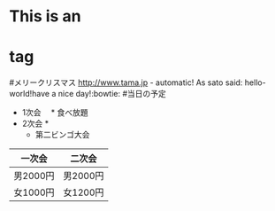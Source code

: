 # This is an <h1> tag
#メリークリスマス
http://www.tama.jp - automatic!
As sato said: hello-world!have a nice day!:bowtie:
#当日の予定
* 1次会
　* 食べ放題
* 2次会
  * 
  * 第二ビンゴ大会
  
 一次会 | 二次会
------------ | -------------
男2000円 | 男2000円
女1000円| 女1200円
